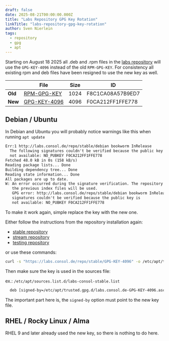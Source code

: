 ```yaml
---
draft: false
date: 2025-08-21T00:00:00.000Z
title: "Labs Repository GPG Key Rotation"
linkTitle: "labs-repository-gpg-key-rotation"
author: Sven Nierlein
tags:
  - repository
  - gpg
  - apt
---
```


Starting on August 18 2025 all .deb and .rpm files in the [labs repository](/repo) will use the `GPG-KEY-4096` instead of the old `RPM-GPG-KEY`.
For consistency all existing rpm and deb files have been resigned to use the new key as well.

|          | File                                                            | Size | ID                |
|----------|-----------------------------------------------------------------|------|-------------------|
| **Old**  | [RPM-GPG-KEY](https://labs.consol.de/repo/stable/RPM-GPG-KEY)   | 1024 | F8C1CA08A57B9ED7  |
| **New**  | [GPG-KEY-4096](https://labs.consol.de/repo/stable/GPG-KEY-4096) | 4096 | F0CA212FF1FFE778  |

## Debian / Ubuntu

In Debian and Ubuntu you will probably notice warnings like this when running `apt update`

```txt
Err:1 http://labs.consol.de/repo/stable/debian bookworm InRelease
  The following signatures couldn't be verified because the public key is
  not available: NO_PUBKEY F0CA212FF1FFE778
Fetched 48.0 kB in 0s (158 kB/s)
Reading package lists... Done
Building dependency tree... Done
Reading state information... Done
All packages are up to date.
W: An error occurred during the signature verification. The repository is not updated and
   the previous index files will be used.
   GPG error: http://labs.consol.de/repo/stable/debian bookworm InRelease: The following
   signatures couldn't be verified because the public key is
   not available: NO_PUBKEY F0CA212FF1FFE778
```

To make it work again, simple replace the key with the new one.

Either follow the instructions from the repository installation again:

- [stable repository](https://labs.consol.de/repo/stable/)
- [stream repository](https://labs.consol.de/repo/stream/)
- [testing repository](https://labs.consol.de/repo/testing/)

or use these commands:

```bash
curl -s "https://labs.consol.de/repo/stable/GPG-KEY-4096" -o /etc/apt/trusted.gpg.d/labs.consol.de-GPG-KEY-4096.asc
```

Then make sure the key is used in the sources file:

ex.: `/etc/apt/sources.list.d/labs-consol-stable.list`

```txt
  deb [signed-by=/etc/apt/trusted.gpg.d/labs.consol.de-GPG-KEY-4096.asc] http://labs.consol.de/repo/stable/debian bookworm main
```

The important part here is, the `signed-by` option must point to the new key file.

## RHEL / Rocky Linux / Alma

RHEL 9 and later already used the new key, so there is nothing to do here.
